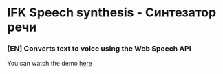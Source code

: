 # IFK Speech synthesis - Синтезатор речи

### [EN] Converts text to voice using the Web Speech API
You can watch the demo [here](https://maxbutcher1.github.io/textspeaker-js/index.html)